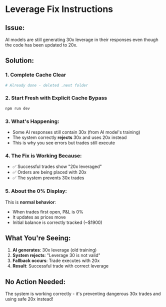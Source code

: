 # Leverage Fix Instructions

## Issue:
AI models are still generating 30x leverage in their responses even though the code has been updated to 20x.

## Solution:

### 1. **Complete Cache Clear**
```powershell
# Already done - deleted .next folder
```

### 2. **Start Fresh with Explicit Cache Bypass**
```powershell
npm run dev
```

### 3. **What's Happening:**
- Some AI responses still contain 30x (from AI model's training)
- The system correctly **rejects** 30x and uses 20x instead
- This is why you see errors but trades still execute

### 4. **The Fix is Working Because:**
- ✅ Successful trades show "20x leveraged" 
- ✅ Orders are being placed with 20x
- ✅ The system prevents 30x trades

### 5. **About the 0% Display:**
This is **normal behavior**:
- When trades first open, P&L is 0%
- It updates as prices move
- Initial balance is correctly tracked (~$1900)

## What You're Seeing:
1. **AI generates**: 30x leverage (old training)
2. **System rejects**: "Leverage 30 is not valid"
3. **Fallback occurs**: Trade executes with 20x
4. **Result**: Successful trade with correct leverage

## No Action Needed:
The system is working correctly - it's preventing dangerous 30x trades and using safe 20x instead!
